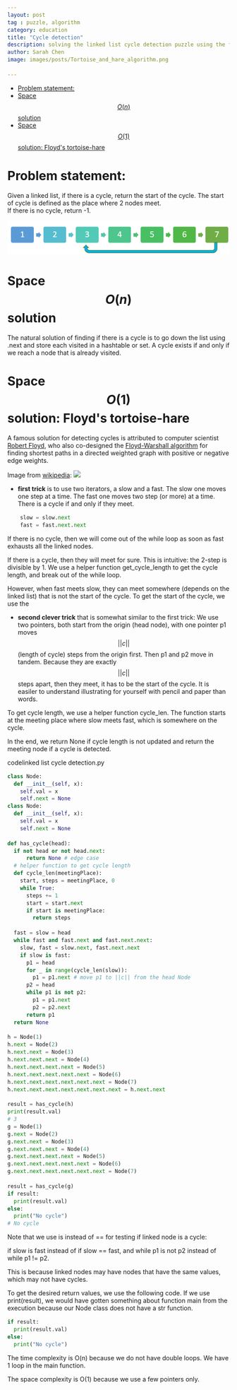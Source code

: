 ```yaml
---
layout: post
tag : puzzle, algorithm
category: education
title: "Cycle detection"
description: solving the linked list cycle detection puzzle using the fast-slow algorithm, also known as Floyd's tortoise-hare algorithm
author: Sarah Chen
image: images/posts/Tortoise_and_hare_algorithm.png

---
```


- [Problem statement:](#problem-statement)
- [Space $$O(n)$$ solution](#space-on-solution)
- [Space $$O(1)$$ solution: Floyd's tortoise-hare](#space-o1-solution-floyds-tortoise-hare)
# Problem statement:

Given a linked list, if there is a cycle, return the start of the cycle.  The start of cycle is defined as the place where 2 nodes meet.  
If there is no cycle, return -1. 

![](../images/posts/linked_list_cycle.PNG)
# Space $$O(n)$$ solution
The natural solution of finding if there is a cycle is to go down the list using <span class="coding">.next</span> and store each visited in a hashtable or set.  A cycle exists if and only if we reach a node that is already visited. 

# Space $$O(1)$$ solution: Floyd's tortoise-hare 
A famous solution for detecting cycles is attributed to computer scientist [Robert Floyd](https://en.wikipedia.org/wiki/Robert_W._Floyd), who also co-designed the [Floyd-Warshall algorithm](https://en.wikipedia.org/wiki/Floyd%E2%80%93Warshall_algorithm) for finding shortest paths in a directed weighted graph with positive or negative edge weights.  

Image from [wikipedia](https://en.wikipedia.org/wiki/Cycle_detection#Floyd's_tortoise_and_hare):
![](https://upload.wikimedia.org/wikipedia/commons/thumb/5/5f/Tortoise_and_hare_algorithm.svg/560px-Tortoise_and_hare_algorithm.svg.png)


* **first trick** is to use two iterators, a slow and a fast. The slow one moves one step at a time. The fast one moves two step (or more) at a time.  There is a cycle if and only if they meet.  

```python
    slow = slow.next
    fast = fast.next.next
```

If there is no cycle, then we will come out of the <span class="coding">while</span> loop as soon as <span class="coding">fast</span> exhausts all the linked nodes. 

If there is a cycle, then they will meet for sure. This is intuitive: the 2-step is divisible by 1.  We use a helper function <span class="coding">get_cycle_length</span> to get the cycle length, and break out of the <span class="coding">while</span> loop.  

However, when fast meets slow, they can meet somewhere (depends on the linked list) that is not the start of the cycle. To get the start of the cycle, we use the

* **second clever trick** that is somewhat similar to the first trick: 
We use two pointers, both start from the origin (head node), with one pointer <span class="coding">p1</span> moves $$||c||$$ (length of cycle) steps from the origin first.  Then <span class="coding">p1</span> and <span class="coding">p2</span> move in tandem.  Because they are exactly $$||c||$$ steps apart, then they meet, it has to be the start of the cycle.   It is easiler to understand illustrating for yourself with pencil and paper than words. 

To get cycle length, we use a helper function <span class="coding">cycle_len</span>.  The function starts at the meeting place where slow meets fast, which is somewhere on the cycle. 

In the end, we return <span class="coding">None</span> if cycle length is not updated and return the meeting node if a cycle is detected. 


<div class="code-head"><span>code</span>linked list cycle detection.py</div>

```py
class Node:
  def __init__(self, x):
    self.val = x
    self.next = None
class Node:
  def __init__(self, x):
    self.val = x
    self.next = None

def has_cycle(head):
  if not head or not head.next:
      return None # edge case
  # helper function to get cycle length    
  def cycle_len(meetingPlace):
    start, steps = meetingPlace, 0
    while True:
      steps += 1
      start = start.next
      if start is meetingPlace:
        return steps

  fast = slow = head
  while fast and fast.next and fast.next.next:
    slow, fast = slow.next, fast.next.next
    if slow is fast:
      p1 = head
      for _ in range(cycle_len(slow)):
        p1 = p1.next # move p1 to ||c|| from the head Node
      p2 = head
      while p1 is not p2:
        p1 = p1.next
        p2 = p2.next 
      return p1
  return None

h = Node(1)
h.next = Node(2)
h.next.next = Node(3)
h.next.next.next = Node(4)
h.next.next.next.next = Node(5)
h.next.next.next.next.next = Node(6)
h.next.next.next.next.next.next = Node(7)
h.next.next.next.next.next.next.next = h.next.next

result = has_cycle(h)
print(result.val)
# 3
g = Node(1)
g.next = Node(2)
g.next.next = Node(3)
g.next.next.next = Node(4)
g.next.next.next.next = Node(5)
g.next.next.next.next.next = Node(6)
g.next.next.next.next.next.next = Node(7)

result = has_cycle(g)
if result:
  print(result.val)
else:
  print("No cycle")
# No cycle
```

Note that we use <span class="coding">is</span> instead of <span class="coding">==</span> for testing if linked node is a cycle: 

<span class="coding">if slow is fast</span> instead of <span class="coding">if slow == fast</span>, and <span class="coding">while p1 is not p2</span> instead of <span class="coding">while p1 != p2</span>. 

This is because linked nodes may have nodes that have the same values, which may not have cycles. 

To get the desired return values, we use the following code.  If we use <span class="coding">print(result)</span>, we would have gotten something about function main from the execution because our Node class does not have a str function. 

```python
if result:
  print(result.val)
else:
  print("No cycle")
```

The time complexity is O(n) because we do not have double loops.  We have 1 loop in the main function. 

The space complexity is O(1) because we use a few pointers only. 